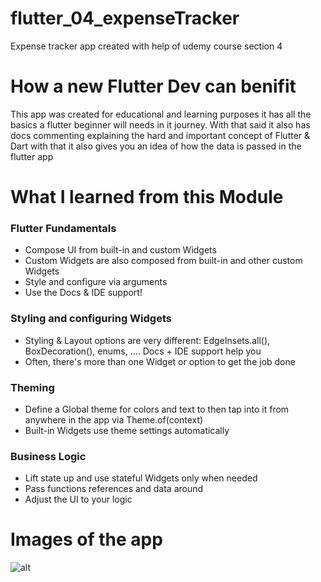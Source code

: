 # flutter_04_expenseTracker

Expense tracker app created with help of udemy course section 4

# How a new Flutter Dev can benifit

This app was created for educational and learning purposes it has all the basics a flutter beginner will needs in it journey.
With that said it also has docs commenting explaining the hard and important concept of Flutter & Dart with that it also gives you an idea of how the data is passed in the flutter app

# What I learned from this Module

### Flutter Fundamentals

- Compose UI from built-in and custom Widgets
- Custom Widgets are also composed from built-in and other custom Widgets
- Style and configure via arguments
- Use the Docs & IDE support!

### Styling and configuring Widgets

- Styling & Layout options are very different: EdgeInsets.all(), BoxDecoration(), enums, .... Docs + IDE support help you
- Often, there's more than one Widget or option to get the job done

### Theming

- Define a Global theme for colors and text to then tap into it from anywhere in the app via Theme.of(context)
- Built-in Widgets use theme settings automatically

### Business Logic

- Lift state up and use stateful Widgets only when needed
- Pass functions references and data around
- Adjust the UI to your logic

# Images of the app
![alt](https://github.com/Abood2284/Images/blob/main/flutter_04_expenseTracker/1.png)